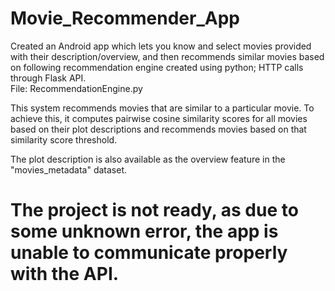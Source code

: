 # Movie_Recommender_App
Created an Android app which lets you know and select movies provided with their description/overview, and then recommends similar movies based on following recommendation engine created using python; HTTP calls through Flask API.   
   File: RecommendationEngine.py

This system recommends movies that are similar to a particular movie. To achieve this, it computes pairwise cosine similarity scores for all movies based on their plot descriptions and recommends movies based on that similarity score threshold.

The plot description is also available as the overview feature in the "movies_metadata" dataset.

# The project is not ready, as due to some unknown error, the app is unable to communicate properly with the API.
